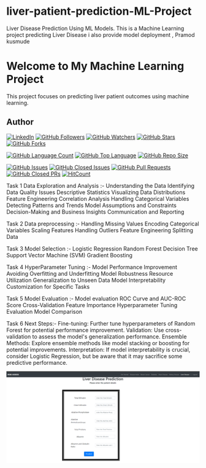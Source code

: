 # liver-patient-prediction-ML-Project
Liver Disease Prediction Using ML Models. This is a Machine Learning project predicting Liver Disease i also provide model deployment , Pramod kusmude

# Welcome to My Machine Learning Project
This project focuses on predicting liver patient outcomes using machine learning.

## Author

[![LinkedIn](https://img.shields.io/badge/LinkedIn-Connect-blue?style=flat&logo=linkedin)](https://www.linkedin.com/in/pramod-kusmude-115b1b285)
[![GitHub Followers](https://img.shields.io/github/followers/Pramod9222?label=Followers&style=social)](https://github.com/Pramod9222)
[![GitHub Watchers](https://img.shields.io/github/watchers/Pramod9222/liver-patient-prediction-ML-Project?label=Watchers&style=social)](https://github.com/Pramod9222/liver-patient-prediction-ML-Project)
[![GitHub Stars](https://img.shields.io/github/stars/Pramod9222/liver-patient-prediction-ML-Project?style=social)](https://github.com/Pramod9222/liver-patient-prediction-ML-Project)
[![GitHub Forks](https://img.shields.io/github/forks/Pramod9222/liver-patient-prediction-ML-Project?style=social)](https://github.com/Pramod9222/liver-patient-prediction-ML-Project)


[![GitHub Language Count](https://img.shields.io/github/languages/count/Pramod9222/liver-patient-prediction-ML-Project)](https://github.com/Pramod9222/liver-patient-prediction-ML-Project)
[![GitHub Top Language](https://img.shields.io/github/languages/top/Pramod9222/liver-patient-prediction-ML-Project)](https://github.com/Pramod9222/liver-patient-prediction-ML-Project)
[![GitHub Repo Size](https://img.shields.io/github/repo-size/Pramod9222/liver-patient-prediction-ML-Project)](https://github.com/Pramod9222/liver-patient-prediction-ML-Project)


[![GitHub Issues](https://img.shields.io/github/issues/Pramod9222/liver-patient-prediction-ML-Project)](https://github.com/Pramod9222/liver-patient-prediction-ML-Project/issues)
[![GitHub Closed Issues](https://img.shields.io/github/issues-closed/Pramod9222/liver-patient-prediction-ML-Project)](https://github.com/Pramod9222/liver-patient-prediction-ML-Project/issues?q=is%3Aissue+is%3Aclosed)
[![GitHub Pull Requests](https://img.shields.io/github/issues-pr/Pramod9222/liver-patient-prediction-ML-Project)](https://github.com/Pramod9222/liver-patient-prediction-ML-Project/pulls)
[![GitHub Closed PRs](https://img.shields.io/github/issues-pr-closed/Pramod9222/liver-patient-prediction-ML-Project)](https://github.com/Pramod9222/liver-patient-prediction-ML-Project/pulls?q=is%3Apr+is%3Aclosed)
[![HitCount](http://hits.dwyl.com/Pramod9222/liver-patient-prediction-ML-Project.svg)](http://hits.dwyl.com/Pramod9222/liver-patient-prediction-ML-Project)


Task 1 Data Exploration and Analysis :-
Understanding the Data
Identifying Data Quality Issues
Descriptive Statistics
Visualizing Data Distributions
Feature Engineering
Correlation Analysis
Handling Categorical Variables
Detecting Patterns and Trends
Model Assumptions and Constraints
Decision-Making and Business Insights
Communication and Reporting

Task 2 Data preprocessing :- 
Handling Missing Values
Encoding Categorical Variables
Scaling Features
Handling Outliers
Feature Engineering
Splitting Data

Task 3 Model Selection :- 
Logistic Regression
Random Forest
Decision Tree
Support Vector Machine (SVM)
Gradient Boosting

Task 4 HyperParameter Tuning :-
Model Performance Improvement
Avoiding Overfitting and Underfitting
Model Robustness
Resource Utilization
Generalization to Unseen Data
Model Interpretability
Customization for Specific Tasks

Task 5 Model Evaluation :- 
Model evaluation
ROC Curve and AUC-ROC Score
Cross-Validation
Feature Importance
Hyperparameter Tuning Evaluation
Model Comparison

Task 6 Next Steps:-
Fine-tuning: Further tune hyperparameters of Random Forest for potential performance improvement.
Validation: Use cross-validation to assess the model's generalization performance.
Ensemble Methods: Explore ensemble methods like model stacking or boosting for potential improvements.
Interpretation: If model interpretability is crucial, consider Logistic Regression, but be aware that it may sacrifice some predictive performance.


![deploy index ](https://github.com/Pramod9222/liver-patient-prediction-ML-Project/blob/main/indexss.png?raw=true)

